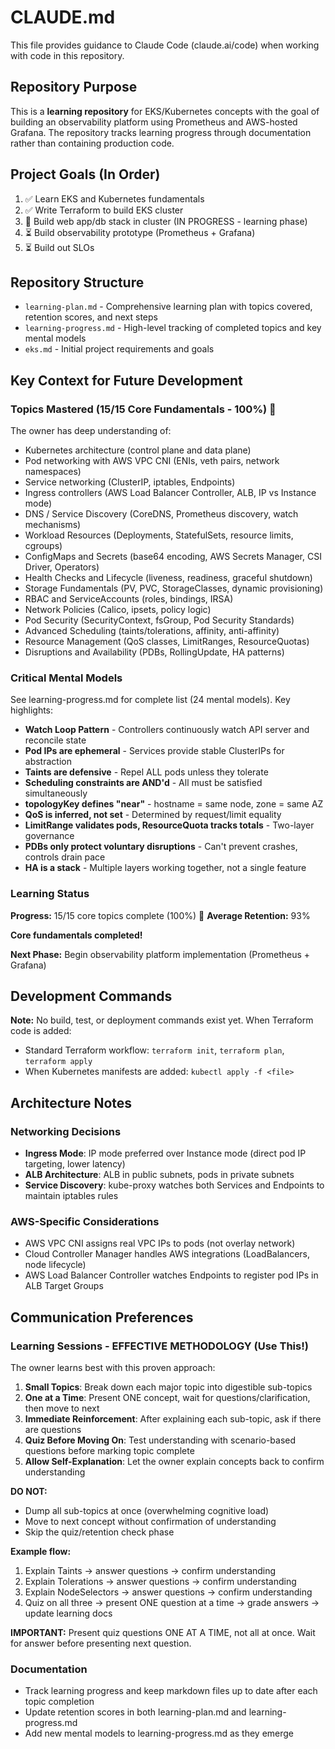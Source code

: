 # CLAUDE.md

This file provides guidance to Claude Code (claude.ai/code) when working with code in this repository.

## Repository Purpose

This is a **learning repository** for EKS/Kubernetes concepts with the goal of building an observability platform using Prometheus and AWS-hosted Grafana. The repository tracks learning progress through documentation rather than containing production code.

## Project Goals (In Order)

1. ✅ Learn EKS and Kubernetes fundamentals
2. ✅ Write Terraform to build EKS cluster
3. 🔄 Build web app/db stack in cluster (IN PROGRESS - learning phase)
4. ⏳ Build observability prototype (Prometheus + Grafana)
5. ⏳ Build out SLOs

## Repository Structure

- `learning-plan.md` - Comprehensive learning plan with topics covered, retention scores, and next steps
- `learning-progress.md` - High-level tracking of completed topics and key mental models
- `eks.md` - Initial project requirements and goals

## Key Context for Future Development

### Topics Mastered (15/15 Core Fundamentals - 100%) 🎉
The owner has deep understanding of:
- Kubernetes architecture (control plane and data plane)
- Pod networking with AWS VPC CNI (ENIs, veth pairs, network namespaces)
- Service networking (ClusterIP, iptables, Endpoints)
- Ingress controllers (AWS Load Balancer Controller, ALB, IP vs Instance mode)
- DNS / Service Discovery (CoreDNS, Prometheus discovery, watch mechanisms)
- Workload Resources (Deployments, StatefulSets, resource limits, cgroups)
- ConfigMaps and Secrets (base64 encoding, AWS Secrets Manager, CSI Driver, Operators)
- Health Checks and Lifecycle (liveness, readiness, graceful shutdown)
- Storage Fundamentals (PV, PVC, StorageClasses, dynamic provisioning)
- RBAC and ServiceAccounts (roles, bindings, IRSA)
- Network Policies (Calico, ipsets, policy logic)
- Pod Security (SecurityContext, fsGroup, Pod Security Standards)
- Advanced Scheduling (taints/tolerations, affinity, anti-affinity)
- Resource Management (QoS classes, LimitRanges, ResourceQuotas)
- Disruptions and Availability (PDBs, RollingUpdate, HA patterns)

### Critical Mental Models
See learning-progress.md for complete list (24 mental models). Key highlights:
- **Watch Loop Pattern** - Controllers continuously watch API server and reconcile state
- **Pod IPs are ephemeral** - Services provide stable ClusterIPs for abstraction
- **Taints are defensive** - Repel ALL pods unless they tolerate
- **Scheduling constraints are AND'd** - All must be satisfied simultaneously
- **topologyKey defines "near"** - hostname = same node, zone = same AZ
- **QoS is inferred, not set** - Determined by request/limit equality
- **LimitRange validates pods, ResourceQuota tracks totals** - Two-layer governance
- **PDBs only protect voluntary disruptions** - Can't prevent crashes, controls drain pace
- **HA is a stack** - Multiple layers working together, not a single feature

### Learning Status
**Progress:** 15/15 core topics complete (100%) 🎉
**Average Retention:** 93%

**Core fundamentals completed!**

**Next Phase:** Begin observability platform implementation (Prometheus + Grafana)

## Development Commands

**Note:** No build, test, or deployment commands exist yet. When Terraform code is added:
- Standard Terraform workflow: `terraform init`, `terraform plan`, `terraform apply`
- When Kubernetes manifests are added: `kubectl apply -f <file>`

## Architecture Notes

### Networking Decisions
- **Ingress Mode**: IP mode preferred over Instance mode (direct pod IP targeting, lower latency)
- **ALB Architecture**: ALB in public subnets, pods in private subnets
- **Service Discovery**: kube-proxy watches both Services and Endpoints to maintain iptables rules

### AWS-Specific Considerations
- AWS VPC CNI assigns real VPC IPs to pods (not overlay network)
- Cloud Controller Manager handles AWS integrations (LoadBalancers, node lifecycle)
- AWS Load Balancer Controller watches Endpoints to register pod IPs in ALB Target Groups

## Communication Preferences

### Learning Sessions - EFFECTIVE METHODOLOGY (Use This!)
The owner learns best with this proven approach:

1. **Small Topics**: Break down each major topic into digestible sub-topics
2. **One at a Time**: Present ONE concept, wait for questions/clarification, then move to next
3. **Immediate Reinforcement**: After explaining each sub-topic, ask if there are questions
4. **Quiz Before Moving On**: Test understanding with scenario-based questions before marking topic complete
5. **Allow Self-Explanation**: Let the owner explain concepts back to confirm understanding

**DO NOT:**
- Dump all sub-topics at once (overwhelming cognitive load)
- Move to next concept without confirmation of understanding
- Skip the quiz/retention check phase

**Example flow:**
1. Explain Taints → answer questions → confirm understanding
2. Explain Tolerations → answer questions → confirm understanding
3. Explain NodeSelectors → answer questions → confirm understanding
4. Quiz on all three → present ONE question at a time → grade answers → update learning docs

**IMPORTANT:** Present quiz questions ONE AT A TIME, not all at once. Wait for answer before presenting next question.

### Documentation
- Track learning progress and keep markdown files up to date after each topic completion
- Update retention scores in both learning-plan.md and learning-progress.md
- Add new mental models to learning-progress.md as they emerge